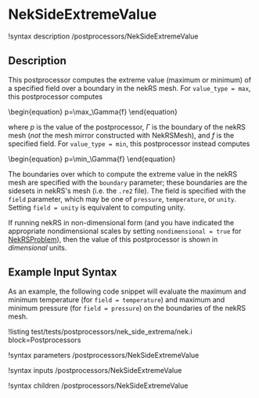 # NekSideExtremeValue

!syntax description /postprocessors/NekSideExtremeValue

## Description

This postprocessor computes the extreme value (maximum or minimum) of
a specified field over a boundary in the nekRS mesh. For `value_type = max`,
this postprocessor computes

\begin{equation}
p=\max_\Gamma{f}
\end{equation}

where $p$ is the value of the postprocessor,
$\Gamma$ is the boundary of the nekRS mesh (*not* the mesh mirror constructed with
NekRSMesh), and
$f$ is the specified field. For `value_type = min`, this postprocessor
instead computes

\begin{equation}
p=\min_\Gamma{f}
\end{equation}

The boundaries over which to compute the extreme value in
the nekRS mesh are specified with the `boundary` parameter; these boundaries
are the sidesets in nekRS's mesh (i.e. the `.re2` file). The field is specified with the `field` parameter, which may be one of
`pressure`, `temperature`, or `unity`. Setting `field = unity` is equivalent to computing
unity.

If running nekRS in non-dimensional form (and you have indicated the
appropriate nondimensional scales by setting `nondimensional = true`
for [NekRSProblem](/problems/NekRSProblem.md)), then the value of this postprocessor
is shown in *dimensional* units.

## Example Input Syntax

As an example, the following code snippet will evaluate the maximum and minimum temperature
(for `field = temperature`) and maximum and minimum pressure (for `field = pressure`)
on the boundaries of the nekRS mesh.

!listing test/tests/postprocessors/nek_side_extrema/nek.i
  block=Postprocessors

!syntax parameters /postprocessors/NekSideExtremeValue

!syntax inputs /postprocessors/NekSideExtremeValue

!syntax children /postprocessors/NekSideExtremeValue
